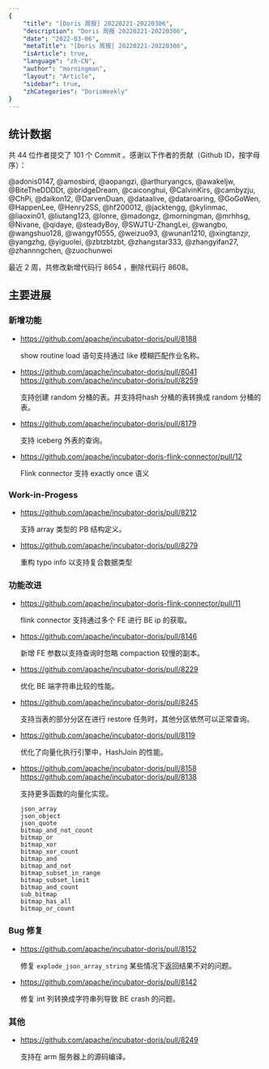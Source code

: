 ```yaml
---
{
    "title": "[Doris 周报] 20220221-20220306",
    "description": "Doris 周报 20220221-20220306",
    "date": "2022-03-06",
    "metaTitle": "[Doris 周报] 20220221-20220306",
    "isArticle": true,
    "language": "zh-CN",
    "author": "morningman",
    "layout": "Article",
    "sidebar": true,
    "zhCategories": "DorisWeekly"
}
---
```


<!--
Licensed to the Apache Software Foundation (ASF) under one
or more contributor license agreements.  See the NOTICE file
distributed with this work for additional information
regarding copyright ownership.  The ASF licenses this file
to you under the Apache License, Version 2.0 (the
"License"); you may not use this file except in compliance
with the License.  You may obtain a copy of the License at

  http://www.apache.org/licenses/LICENSE-2.0

Unless required by applicable law or agreed to in writing,
software distributed under the License is distributed on an
"AS IS" BASIS, WITHOUT WARRANTIES OR CONDITIONS OF ANY
KIND, either express or implied.  See the License for the
specific language governing permissions and limitations
under the License.
-->

## 统计数据

共 44 位作者提交了 101 个 Commit 。感谢以下作者的贡献（Github ID，按字母序）：

@adonis0147, @amosbird, @aopangzi, @arthuryangcs, @awakeljw, @BiteTheDDDDt, @bridgeDream, @caiconghui, @CalvinKirs, @cambyzju, @ChPi, @daikon12, @DarvenDuan, @dataalive, @dataroaring, @GoGoWen, @HappenLee, @Henry2SS, @hf200012, @jacktengg, @kylinmac, @liaoxin01, @liutang123, @lonre, @madongz, @morningman, @mrhhsg, @Nivane, @qidaye, @steadyBoy, @SWJTU-ZhangLei, @wangbo, @wangshuo128, @wangyf0555, @weizuo93, @wunan1210, @xingtanzjr, @yangzhg, @yiguolei, @zbtzbtzbt, @zhangstar333, @zhangyifan27, @zhannngchen, @zuochunwei

最近 2 周，共修改新增代码行 8654 ，删除代码行 8608。

## 主要进展

### 新增功能

* https://github.com/apache/incubator-doris/pull/8188

    show routine load 语句支持通过 like 模糊匹配作业名称。
    
* https://github.com/apache/incubator-doris/pull/8041
  https://github.com/apache/incubator-doris/pull/8259

    支持创建 random 分桶的表。并支持将hash 分桶的表转换成 random 分桶的表。
    
* https://github.com/apache/incubator-doris/pull/8179

    支持 iceberg 外表的查询。
    
* https://github.com/apache/incubator-doris-flink-connector/pull/12

    Flink connector 支持 exactly once 语义
    
### Work-in-Progess

* https://github.com/apache/incubator-doris/pull/8212

    支持 array 类型的 PB 结构定义。

* https://github.com/apache/incubator-doris/pull/8279

    重构 typo info 以支持复合数据类型

### 功能改进

* https://github.com/apache/incubator-doris-flink-connector/pull/11

    flink connector 支持通过多个 FE 进行 BE ip 的获取。

* https://github.com/apache/incubator-doris/pull/8146

    新增 FE 参数以支持查询时忽略 compaction 较慢的副本。

* https://github.com/apache/incubator-doris/pull/8229

    优化 BE 端字符串比较的性能。
    
* https://github.com/apache/incubator-doris/pull/8245

    支持当表的部分分区在进行 restore 任务时，其他分区依然可以正常查询。
    
* https://github.com/apache/incubator-doris/pull/8119

    优化了向量化执行引擎中，HashJoin 的性能。  
    
* https://github.com/apache/incubator-doris/pull/8158
  https://github.com/apache/incubator-doris/pull/8138

    支持更多函数的向量化实现。
    
    ```
    json_array
    json_object
    json_quote
    bitmap_and_not_count
    bitmap_or
    bitmap_xor
    bitmap_xor_count
    bitmap_and
    bitmap_and_not
    bitmap_subset_in_range
    bitmap_subset_limit
    bitmap_and_count
    sub_bitmap
    bitmap_has_all
    bitmap_or_count
    ```

### Bug 修复

* https://github.com/apache/incubator-doris/pull/8152

    修复 `explode_json_array_string` 某些情况下返回结果不对的问题。

* https://github.com/apache/incubator-doris/pull/8142

    修复 int 列转换成字符串列导致 BE crash 的问题。
    
### 其他

* https://github.com/apache/incubator-doris/pull/8249

    支持在 arm 服务器上的源码编译。
